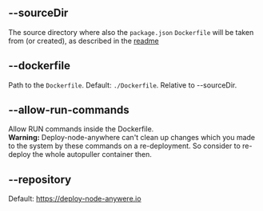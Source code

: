 ## --sourceDir
The source directory where also the `package.json` `Dockerfile` will be taken from (or created), as described in the [readme](readme.md#usage)
## --dockerfile
Path to the `Dockerfile`. Default: `./Dockerfile`. Relative to --sourceDir.
## --allow-run-commands
Allow RUN commands inside the Dockerfile.  
**Warning:** Deploy-node-anywhere can't clean up changes which you made to the system by these commands on a re-deployment. So consider to re-deploy the whole autopuller container then.
## --repository
Default: https://deploy-node-anywere.io

